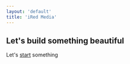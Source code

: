 ```yaml
---
layout: 'default'
title: 'iRed Media'
---
```


## Let's build something beautiful

Let's [start](#!/start) something